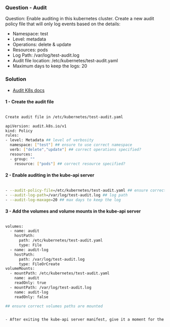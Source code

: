 ### Question - Audit 

Question: Enable auditing in this kubernetes cluster. Create a new audit policy file that will only log events based on the details:

- Namespace: test
- Level: metadata
- Operations: delete & update
- Resources: pods
- Log Path: /var/log/test-audit.log
- Audit file location: /etc/kubernetes/test-audit.yaml
- Maximum days to keep the logs: 20

### Solution

- [Audit K8s docs](https://kubernetes.io/docs/tasks/debug-application-cluster/audit/)

#### 1 - Create the audit file

```sh

Create audit file in /etc/kubernetes/test-audit.yaml

apiVersion: audit.k8s.io/v1
kind: Policy
rules:
- level: Metadata ## level of verbosity
  namespace: ["test"] ## ensure to use correct namespace
  verb: ["delete","update"] ## correct operations specified?
  resources:
  - group: ""
    resource: ["pods"] ## correct resource specified?

```

#### 2 - Enable auditing in the kube-api server

```sh

- --audit-policy-file=/etc/kubernetes/test-audit.yaml ## ensure correct audit policy file is specified
- --audit-log-path=/var/log/test-audit.log ## log path
- --audit-log-maxage=20 ## max days to keep the log

```

#### 3 - Add the volumes and volume mounts in the kube-api server

```sh

volumes:
  - name: audit
    hostPath:
      path: /etc/kubernetes/test-audit.yaml
      type: File
  - name: audit-log
    hostPath:
      path: /var/log/test-audit.log
      type: FileOrCreate
volumeMounts:
  - mountPath: /etc/kubernetes/test-audit.yaml
    name: audit
    readOnly: true
  - mountPath: /var/log/test-audit.log
    name: audit-log
    readOnly: false

## ensure correct volumes paths are mounted


- After exiting the kube-api server manifest, give it a moment for the server to restart and for changes to take effect.

```

